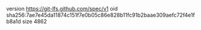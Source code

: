 version https://git-lfs.github.com/spec/v1
oid sha256:7ae7e45da11874c151f7e0b05c86e828b11fc91b2baae309aefc72f4e1fb8a1d
size 4862
